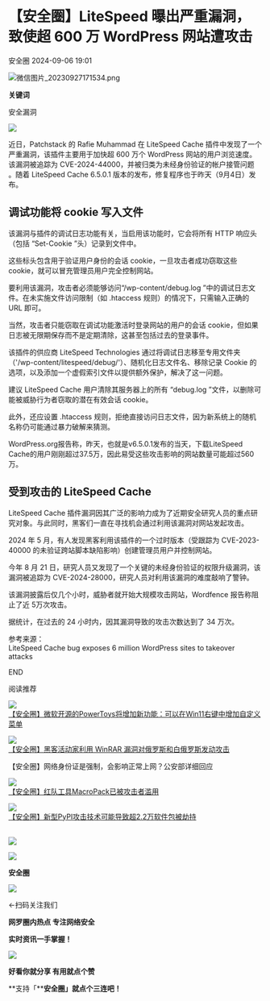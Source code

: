 #  【安全圈】LiteSpeed 曝出严重漏洞，致使超 600 万 WordPress 网站遭攻击   
 安全圈   2024-09-06 19:01  
  
![](https://mmbiz.qpic.cn/sz_mmbiz_png/aBHpjnrGylgOvEXHviaXu1fO2nLov9bZ055v7s8F6w1DD1I0bx2h3zaOx0Mibd5CngBwwj2nTeEbupw7xpBsx27Q/640?wx_fmt=png&from=appmsg "微信图片_20230927171534.png")  
  
  
**关键词**  
  
  
  
安全漏洞  
  
  
![](https://mmbiz.qpic.cn/sz_mmbiz_jpg/aBHpjnrGyliaz0aAPfSKT3CQcTKrPtCxqldiaHOapkXapQJn5JTVy1zhXrv184q4sT1S0vy2tySkVupibHHVcEcXg/640?wx_fmt=jpeg&from=appmsg "")  
  
近日，Patchstack 的 Rafie Muhammad 在 LiteSpeed Cache 插件中发现了一个严重漏洞，该插件主要用于加快超 600 万个 WordPress 网站的用户浏览速度。该漏洞被追踪为 CVE-2024-44000，并被归类为未经身份验证的帐户接管问题 。随着 LiteSpeed Cache 6.5.0.1 版本的发布，修复程序也于昨天（9月4日）发布。  
## 调试功能将 cookie 写入文件  
  
该漏洞与插件的调试日志功能有关，当启用该功能时，它会将所有 HTTP 响应头（包括 “Set-Cookie ”头）记录到文件中。  
  
这些标头包含用于验证用户身份的会话 cookie，一旦攻击者成功窃取这些 cookie，就可以冒充管理员用户完全控制网站。  
  
要利用该漏洞，攻击者必须能够访问“/wp-content/debug.log ”中的调试日志文件。在未实施文件访问限制（如 .htaccess 规则）的情况下，只需输入正确的 URL 即可。  
  
当然，攻击者只能窃取在调试功能激活时登录网站的用户的会话 cookie，但如果日志被无限期保存而不是定期清除，这甚至包括过去的登录事件。  
  
该插件的供应商 LiteSpeed Technologies 通过将调试日志移至专用文件夹（'/wp-content/litespeed/debug/'）、随机化日志文件名、移除记录 Cookie 的选项，以及添加一个虚假索引文件以提供额外保护，解决了这一问题。  
  
建议 LiteSpeed Cache 用户清除其服务器上的所有 “debug.log ”文件，以删除可能被威胁行为者窃取的潜在有效会话 cookie。  
  
此外，还应设置 .htaccess 规则，拒绝直接访问日志文件，因为新系统上的随机名称仍可能通过暴力破解来猜测。  
  
WordPress.org报告称，昨天，也就是v6.5.0.1发布的当天，下载LiteSpeed Cache的用户刚刚超过37.5万，因此易受这些攻击影响的网站数量可能超过560万。  
## 受到攻击的 LiteSpeed Cache  
  
LiteSpeed Cache 插件漏洞因其广泛的影响力成为了近期安全研究人员的重点研究对象。与此同时，黑客们一直在寻找机会通过利用该漏洞对网站发起攻击。  
  
2024 年 5 月，有人发现黑客利用该插件的一个过时版本（受跟踪为 CVE-2023-40000 的未验证跨站脚本缺陷影响）创建管理员用户并控制网站。  
  
今年 8 月 21 日，研究人员又发现了一个关键的未经身份验证的权限升级漏洞，该漏洞被追踪为 CVE-2024-28000，研究人员对利用该漏洞的难度敲响了警钟。  
  
该漏洞披露后仅几个小时，威胁者就开始大规模攻击网站，Wordfence 报告称阻止了近 5万次攻击。  
  
据统计，在过去的 24 小时内，因其漏洞导致的攻击次数达到了 34 万次。  
  
参考来源：  
LiteSpeed Cache bug exposes 6 million WordPress sites to takeover attacks   
  
  
END  
  
  
阅读推荐  
  
  
![](https://mmbiz.qpic.cn/sz_mmbiz_jpg/aBHpjnrGyliaz0aAPfSKT3CQcTKrPtCxqm3Zn20xgFneKIB4EPHFIQ8Mh0aHlUddAnicDpzRsjGo36CrR8LLbJfQ/640?wx_fmt=jpeg "")  
[【安全圈】微软开源的PowerToys将增加新功能：可以在Win11右键中增加自定义菜单](http://mp.weixin.qq.com/s?__biz=MzIzMzE4NDU1OQ==&mid=2652064155&idx=1&sn=9768c552501bc5e793502b3ffb847c14&chksm=f36e65dbc419eccde127c105e5df547489ec0367fe40c216a29028b6fda7577cf36a8385dc53&scene=21#wechat_redirect)  
  
  
  
![](https://mmbiz.qpic.cn/sz_mmbiz_jpg/aBHpjnrGyliaz0aAPfSKT3CQcTKrPtCxqxCiafg1JjEstXZ2OxCmx6GV7ah2NPIDicn10zuY4yEt96qE4bALicyeQQ/640?wx_fmt=jpeg "")  
[【安全圈】黑客活动家利用 WinRAR 漏洞对俄罗斯和白俄罗斯发动攻击](http://mp.weixin.qq.com/s?__biz=MzIzMzE4NDU1OQ==&mid=2652064155&idx=2&sn=de3e082d1b464df6bafb89d960eb9d2e&chksm=f36e65dbc419eccdc65c3c9886708563d4798ca4373e54e9333b5c96241fc735474ab3c62cce&scene=21#wechat_redirect)  
  
  
【安全圈】网络身份证是强制，会影响正常上网？公安部详细回应  
  
  
  
  
![](https://mmbiz.qpic.cn/sz_mmbiz_jpg/aBHpjnrGyliaz0aAPfSKT3CQcTKrPtCxqnKE0hicjwia0QMyNjE5ibhjyOwnQ6sSgy5Ir1TSZtV15tpGWpEaBYGEmw/640?wx_fmt=jpeg "")  
[【安全圈】红队工具MacroPack已被攻击者滥用](http://mp.weixin.qq.com/s?__biz=MzIzMzE4NDU1OQ==&mid=2652064155&idx=3&sn=1c92121ff9d15699b98ef79a6f392b4e&chksm=f36e65dbc419eccd5c7b6d46073fdcd9423c0fd11f391d38dbaa092dea6a174280662e2896a5&scene=21#wechat_redirect)  
  
  
  
![](https://mmbiz.qpic.cn/sz_mmbiz_jpg/aBHpjnrGyliaz0aAPfSKT3CQcTKrPtCxqj1gbVxYFd1DeDficLtx5zhgQVaXopZibaISzmaET4dOEcqVx05mgJTUw/640?wx_fmt=jpeg "")  
[【安全圈】新型PyPI攻击技术可能导致超2.2万软件包被劫持](http://mp.weixin.qq.com/s?__biz=MzIzMzE4NDU1OQ==&mid=2652064155&idx=4&sn=87672b59a7facd21c15d9ef3cdaed095&chksm=f36e65dbc419eccda3412021d06a4546910f5cbb9844eca085d0f7edc5acb1683d75a5073d89&scene=21#wechat_redirect)  
             
  
  
  
  
  
![](https://mmbiz.qpic.cn/mmbiz_gif/aBHpjnrGylgeVsVlL5y1RPJfUdozNyCEft6M27yliapIdNjlcdMaZ4UR4XxnQprGlCg8NH2Hz5Oib5aPIOiaqUicDQ/640?wx_fmt=gif "")  
  
  
  
![](https://mmbiz.qpic.cn/mmbiz_png/aBHpjnrGylgeVsVlL5y1RPJfUdozNyCEDQIyPYpjfp0XDaaKjeaU6YdFae1iagIvFmFb4djeiahnUy2jBnxkMbaw/640?wx_fmt=png "")  
  
**安全圈**  
  
![](https://mmbiz.qpic.cn/mmbiz_gif/aBHpjnrGylgeVsVlL5y1RPJfUdozNyCEft6M27yliapIdNjlcdMaZ4UR4XxnQprGlCg8NH2Hz5Oib5aPIOiaqUicDQ/640?wx_fmt=gif "")  
  
  
←扫码关注我们  
  
**网罗圈内热点 专注网络安全**  
  
**实时资讯一手掌握！**  
  
  
![](https://mmbiz.qpic.cn/mmbiz_gif/aBHpjnrGylgeVsVlL5y1RPJfUdozNyCE3vpzhuku5s1qibibQjHnY68iciaIGB4zYw1Zbl05GQ3H4hadeLdBpQ9wEA/640?wx_fmt=gif "")  
  
**好看你就分享 有用就点个赞**  
  
**支持「****安全圈」就点个三连吧！**  
  
